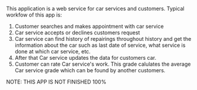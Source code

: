 This application is a web service for car services and customers.
Typical workfow of this app is:
1. Customer searches and makes appointment with car service
2. Car service accepts or declines customers request
3. Car service can find history of repairings throughout history and get the information about the car such as last date of service, what service is done at which car service, etc.
4. After that Car service updates the data for customers car.
5. Customer can rate Car service's work. This grade calulates the average Car service grade which can be found by another customers.


NOTE: THIS APP IS NOT FINISHED 100%
